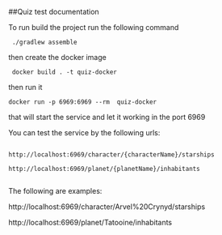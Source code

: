 ##Quiz test documentation

To run build the project run the following command

`` ./gradlew assemble``

then create the docker image

`` docker build . -t quiz-docker``

then run it

```docker run -p 6969:6969 --rm  quiz-docker```

that will start the service and let it working in the port 6969

You can test the service by the following urls:

``` 

http://localhost:6969/character/{characterName}/starships
 
http://localhost:6969/planet/{planetName}/inhabitants
 
``` 

The following are examples:

http://localhost:6969/character/Arvel%20Crynyd/starships


http://localhost:6969/planet/Tatooine/inhabitants


